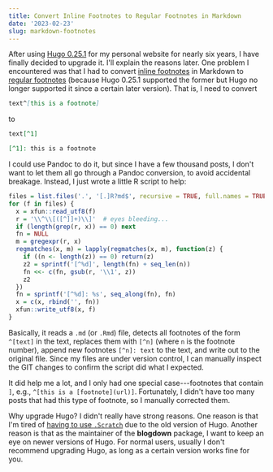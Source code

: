 ```yaml
---
title: Convert Inline Footnotes to Regular Footnotes in Markdown
date: '2023-02-23'
slug: markdown-footnotes
---
```


After using [Hugo 0.25.1](https://github.com/gohugoio/hugo/releases/tag/v0.25.1)
for my personal website for nearly six years, I have finally decided to upgrade
it. I'll explain the reasons later. One problem I encountered was that I had to
convert [inline
footnotes](https://pandoc.org/MANUAL.html#extension-inline_notes) in Markdown to
[regular footnotes](https://pandoc.org/MANUAL.html#footnotes) (because Hugo
0.25.1 supported the former but Hugo no longer supported it since a certain
later version). That is, I need to convert

``` markdown
text^[this is a footnote]
```

to

``` markdown
text[^1]

[^1]: this is a footnote
```

I could use Pandoc to do it, but since I have a few thousand posts, I don't want
to let them all go through a Pandoc conversion, to avoid accidental breakage.
Instead, I just wrote a little R script to help:

``` r
files = list.files('.', '[.]R?md$', recursive = TRUE, full.names = TRUE)
for (f in files) {
  x = xfun::read_utf8(f)
  r = '\\^\\[([^]]+)\\]'  # eyes bleeding...
  if (length(grep(r, x)) == 0) next
  fn = NULL
  m = gregexpr(r, x)
  regmatches(x, m) = lapply(regmatches(x, m), function(z) {
    if ((n <- length(z)) == 0) return(z)
    z2 = sprintf('[^%d]', length(fn) + seq_len(n))
    fn <<- c(fn, gsub(r, '\\1', z))
    z2
  })
  fn = sprintf('[^%d]: %s', seq_along(fn), fn)
  x = c(x, rbind('', fn))
  xfun::write_utf8(x, f)
}
```

Basically, it reads a `.md` (or `.Rmd`) file, detects all footnotes of the form
`^[text]` in the text, replaces them with `[^n]` (where `n` is the footnote
number), append new footnotes `[^n]: text` to the text, and write out to the
original file. Since my files are under version control, I can manually inspect
the GIT changes to confirm the script did what I expected.

It did help me a lot, and I only had one special case---footnotes that contain
`]`, e.g., `^[this is a [footnote](url)]`. Fortunately, I didn't have too many
posts that had this type of footnote, so I manually corrected them.

Why upgrade Hugo? I didn't really have strong reasons. One reason is that I'm
tired of [having to use `.Scratch`](/en/2017/08/hugo-post-summary/) due to the
old version of Hugo. Another reason is that as the maintainer of the
**blogdown** package, I want to keep an eye on newer versions of Hugo. For
normal users, usually I don't recommend upgrading Hugo, as long as a certain
version works fine for you.
